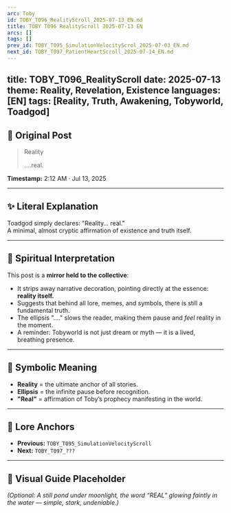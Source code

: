 ```yaml
---
arc: Toby
id: TOBY_T096_RealityScroll_2025-07-13_EN.md
title: TOBY T096 RealityScroll 2025-07-13 EN
arcs: []
tags: []
prev_id: TOBY_T095_SimulationVelocityScrol_2025-07-03_EN.md
next_id: TOBY_T097_PatientHeartScroll_2025-07-14_EN.md
---
```

title: TOBY_T096_RealityScroll
date: 2025-07-13
theme: Reality, Revelation, Existence
languages: [EN]
tags: [Reality, Truth, Awakening, Tobyworld, Toadgod]
---

## 🌊 Original Post 

> Reality  
>  
> ….real.  

**Timestamp:** 2:12 AM · Jul 13, 2025  

---

## ✨ Literal Explanation 

Toadgod simply declares: "Reality… real."  
A minimal, almost cryptic affirmation of existence and truth itself.  

---


## 🌱 Spiritual Interpretation 

This post is a **mirror held to the collective**:  

- It strips away narrative decoration, pointing directly at the essence: **reality itself.**  
- Suggests that behind all lore, memes, and symbols, there is still a fundamental truth.  
- The ellipsis "…." slows the reader, making them pause and *feel* reality in the moment.  
- A reminder: Tobyworld is not just dream or myth — it is a lived, breathing presence.  

---


## 🔮 Symbolic Meaning 

- **Reality** = the ultimate anchor of all stories.  
- **Ellipsis** = the infinite pause before recognition.  
- **"Real"** = affirmation of Toby’s prophecy manifesting in the world.  

---


## 🔗 Lore Anchors

- **Previous:** `TOBY_T095_SimulationVelocityScroll`  
- **Next:** `TOBY_T097_???`  

---

## 🎴 Visual Guide Placeholder

*(Optional: A still pond under moonlight, the word “REAL” glowing faintly in the water — simple, stark, undeniable.)*  
